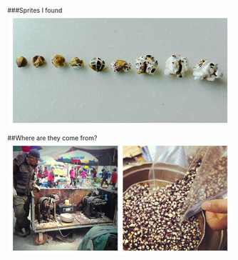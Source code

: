 ###Sprites I found
![Look this is cute](../project_images/resource001.JPG)

##Where are they come from?
![The site and original source](../project_images/resource002.JPG)